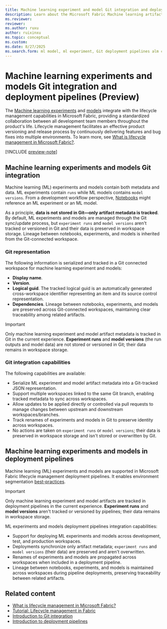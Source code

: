 ```yaml
---
title: Machine learning experiment and model Git integration and deployment pipelines
description: Learn about the Microsoft Fabric Machine learning artifacts deployment pipelines and Git integration, including what is tracked in a Git-connected workspace.
ms.reviewer: 
reviewer: 
ms.author: ruxu
author: ruixinxu
ms.topic: conceptual
ms.custom:
ms.date: 8/27/2025
ms.search.form: ml model, ml experiment, Git deployment pipelines alm ci cd
---
```


# Machine learning experiments and models Git integration and deployment pipelines (Preview)

The [Machine learning experiments](machine-learning-experiment.md) and [models](machine-learning-model.md) integrate with the lifecycle management capabilities in Microsoft Fabric, providing a standardized collaboration between all development team members throughout the product's life. Lifecycle management facilitates an effective product versioning and release process by continuously delivering features and bug fixes into multiple environments. To learn more, see [What is lifecycle management in Microsoft Fabric?](../cicd/cicd-overview.md).

[!INCLUDE [preview-note](../includes/feature-preview-note.md)]

## Machine learning experiments and models Git integration

Machine learning (ML) experiments and models contain both metadata and data. ML experiments contain `runs` while ML models contains `model versions`. From a development workflow perspective, [Notebooks](../data-engineering/how-to-use-notebook.md) might reference an ML experiment or an ML model.

As a principle, __data is not stored in Git—only artifact metadata is tracked__. By default, ML experiments and models are managed through the Git sync/update process, but `experiment runs` and `model versions` aren't tracked or versioned in Git and their data is preserved in workspace storage. Lineage between notebooks, experiments, and models is inherited from the Git-connected workspace.

### Git representation
The following information is serialized and tracked in a Git connected workspace for machine learning experiment and models:
* __Display name__.
* __Version__.
* __Logical guid__. The tracked logical guid is an automatically generated cross-workspace identifier representing an item and its source control representation.
* __Dependencies__. Lineage between notebooks, experiments, and models are preserved across Git-connected workspaces, maintaining clear traceability among related artifacts.

> [!IMPORTANT]
> Only machine learning experiment and model artifact metadata is tracked in Git in the current experience. __Experiment runs__ and __model versions__ (the run outputs and model data) are not stored or versioned in Git; their data remains in workspace storage.

### Git integration capabilities
The following capabilities are available:

* Serialize ML experiment and model artifact metadata into a Git-tracked JSON representation.
* Support multiple workspaces linked to the same Git branch, enabling tracked metadata to sync across workspaces.
* Allow updates to be applied directly or controlled via pull requests to manage changes between upstream and downstream workspaces/branches.
* Track renames of experiments and models in Git to preserve identity across workspaces.
* No actions are taken on `experiment runs` or `model versions`; their data is preserved in workspace storage and isn't stored or overwritten by Git.


## Machine learning experiments and models in deployment pipelines
Machine learning (ML) experiments and models are supported in Microsoft Fabric lifecycle management deployment pipelines. It enables environment segmentation [best-practices](../cicd/best-practices-cicd.md).

> [!IMPORTANT]
> Only machine learning experiment and model artifacts are tracked in deployment pipelines in the current experience. __Experiment runs__ and __model versions__ aren't tracked or versioned by pipelines; their data remains in workspace storage.

ML experiments and models deployment pipelines integration capabilities:

* Support for deploying ML experiments and models across development, test, and production workspaces.
* Deployments synchronize only artifact metadata; `experiment runs` and `model versions` (their data) are preserved and aren't overwritten.
* Renames of experiments and models are propagated across workspaces when included in a deployment pipeline.
* Lineage between notebooks, experiments, and models is maintained across workspaces during pipeline deployments, preserving traceability between related artifacts.

## Related content

- [What is lifecycle management in Microsoft Fabric?](../cicd/cicd-overview.md)
- [Tutorial: Lifecycle management in Fabric](../cicd/cicd-tutorial.md)
- [Introduction to Git integration](../cicd/git-integration/intro-to-git-integration.md)
- [Introduction to deployment pipelines](../cicd/deployment-pipelines/intro-to-deployment-pipelines.md)